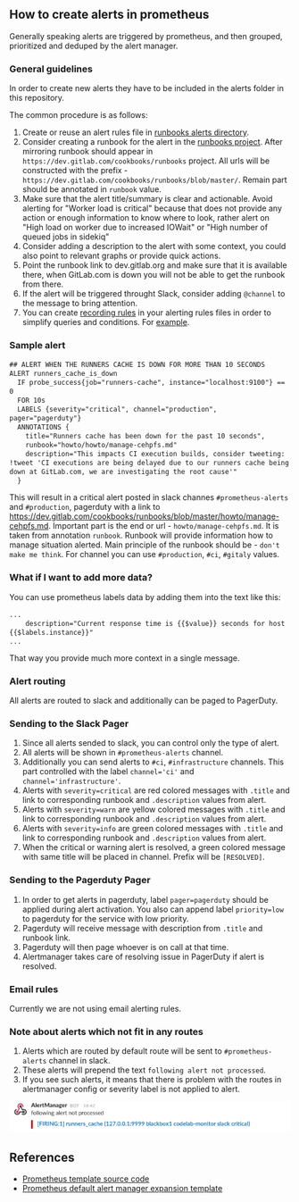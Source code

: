 ## How to create alerts in prometheus

Generally speaking alerts are triggered by prometheus, and then grouped, prioritized and deduped by the alert manager.

### General guidelines

In order to create new alerts they have to be included in the alerts folder in this repository.

The common procedure is as follows:

1. Create or reuse an alert rules file in [runbooks alerts directory](https://gitlab.com/gitlab-com/runbooks/tree/master/alerts).
1. Consider creating a runbook for the alert in the [runbooks project](https://gitlab.com/gitlab-com/runbooks). After mirroring runbook should appear in `https://dev.gitlab.com/cookbooks/runbooks` project. All urls will be constructed with the prefix - `https://dev.gitlab.com/cookbooks/runbooks/blob/master/`. Remain part should be annotated in `runbook` value.
1. Make sure that the alert title/summary is clear and actionable. Avoid alerting for "Worker load is critical" because that does not provide any action or enough information to know where to look, rather alert on "High load on worker due to increased IOWait" or "High number of queued jobs in sidekiq"
1. Consider adding a description to the alert with some context, you could also point to relevant graphs or provide quick actions.
1. Point the runbook link to dev.gitlab.org and make sure that it is available there, when GitLab.com is down you will not be able to get the runbook from there.
1. If the alert will be triggered throught Slack, consider adding `@channel` to the message to bring attention.
1. You can create [recording rules](https://prometheus.io/docs/querying/rules/#recording-rules) in your alerting rules files in order to simplify queries and conditions. For [example](https://gitlab.com/gitlab-com/runbooks/blob/master/alerts/available-disk.rules#L1).

### Sample alert

```
## ALERT WHEN THE RUNNERS CACHE IS DOWN FOR MORE THAN 10 SECONDS
ALERT runners_cache_is_down
  IF probe_success{job="runners-cache", instance="localhost:9100"} == 0
  FOR 10s
  LABELS {severity="critical", channel="production", pager="pagerduty"}
  ANNOTATIONS {
    title="Runners cache has been down for the past 10 seconds",
    runbook="howto/howto/manage-cehpfs.md"
    description="This impacts CI execution builds, consider tweeting: !tweet 'CI executions are being delayed due to our runners cache being down at GitLab.com, we are investigating the root cause'"
  }
```

This will result in a critical alert posted in slack channes `#prometheus-alerts` and `#production`, pagerduty with a link to https://dev.gitlab.com/cookbooks/runbooks/blob/master/howto/manage-cehpfs.md. Important part is the end or url - `howto/manage-cehpfs.md`. It is taken from annotation `runbook`. Runbook will provide information how to manage situation alerted. Main principle of the runbook should be - `don't make me think`. For channel you can use `#production`, `#ci`, `#gitaly` values.

### What if I want to add more data?

You can use prometheus labels data by adding them into the text like this:

```
...
    description="Current response time is {{$value}} seconds for host {{$labels.instance}}"
...
```

That way you provide much more context in a single message.

### Alert routing

All alerts are routed to slack and additionally can be paged to PagerDuty.

### Sending to the Slack Pager

1. Since all alerts sended to slack, you can control only the type of alert.
1. All alerts will be shown in `#prometheus-alerts` channel.
1. Additionally you can send alerts to `#ci`, `#infrastructure` channels. This part controlled with the label `channel='ci'` and `channel='infrastructure'`.
1. Alerts with `severity=critical` are red colored messages with `.title` and link to corresponding runbook and `.description` values from alert.
1. Alerts with `severity=warn` are yellow colored messages with `.title` and link to corresponding runbook and `.description` values from alert.
1. Alerts with `severity=info` are green colored messages with `.title` and link to corresponding runbook and `.description` values from alert.
1. When the critical or warning alert is resolved, a green colored message with same title will be placed in channel. Prefix will be `[RESOLVED]`.

### Sending to the Pagerduty Pager

1. In order to get alerts in pagerduty, label `pager=pagerduty` should be applied during alert activation. You also can append label `priority=low` to pagerduty for the service with low priority.
1. Pagerduty will receive message with description from `.title` and runbook link.
1. Pagerduty will then page whoever is on call at that time.
1. Alertmanager takes care of resolving issue in PagerDuty if alert is resolved.

### Email rules

Currently we are not using email alerting rules.

### Note about alerts which not fit in any routes

1. Alerts which are routed by default route will be sent to `#prometheus-alerts` channel in slack.
1. These alerts will prepend the text `following alert not processed`.
1. If you see such alerts, it means that there is problem with the routes in alertmanager config or severity label is not applied to alert.

![Unknown alert](../img/default_routed_alert.png)

## References

* [Prometheus template source code](https://github.com/prometheus/prometheus/blob/master/template/template.go#L115)
* [Prometheus default alert manager expansion template](https://github.com/prometheus/alertmanager/blob/master/template/default.tmpl)
